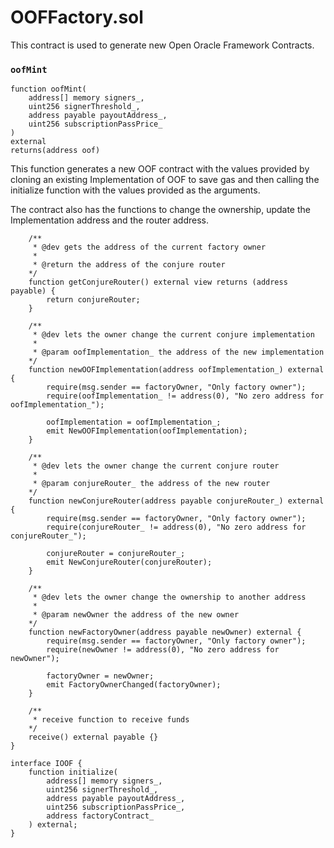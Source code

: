 # OOFFactory.sol

This contract is used to generate new Open Oracle Framework Contracts.

### `oofMint`

```
function oofMint(
    address[] memory signers_,
    uint256 signerThreshold_,
    address payable payoutAddress_,
    uint256 subscriptionPassPrice_
)
external
returns(address oof)
```

 This function generates a new OOF contract with the values provided by cloning an existing Implementation of OOF to save gas and then calling the initialize function with the values provided as the arguments.



The contract also has the functions to change the ownership, update the Implementation address and the router address.

```
    /**
     * @dev gets the address of the current factory owner
     *
     * @return the address of the conjure router
    */
    function getConjureRouter() external view returns (address payable) {
        return conjureRouter;
    }

    /**
     * @dev lets the owner change the current conjure implementation
     *
     * @param oofImplementation_ the address of the new implementation
    */
    function newOOFImplementation(address oofImplementation_) external {
        require(msg.sender == factoryOwner, "Only factory owner");
        require(oofImplementation_ != address(0), "No zero address for oofImplementation_");

        oofImplementation = oofImplementation_;
        emit NewOOFImplementation(oofImplementation);
    }

    /**
     * @dev lets the owner change the current conjure router
     *
     * @param conjureRouter_ the address of the new router
    */
    function newConjureRouter(address payable conjureRouter_) external {
        require(msg.sender == factoryOwner, "Only factory owner");
        require(conjureRouter_ != address(0), "No zero address for conjureRouter_");

        conjureRouter = conjureRouter_;
        emit NewConjureRouter(conjureRouter);
    }

    /**
     * @dev lets the owner change the ownership to another address
     *
     * @param newOwner the address of the new owner
    */
    function newFactoryOwner(address payable newOwner) external {
        require(msg.sender == factoryOwner, "Only factory owner");
        require(newOwner != address(0), "No zero address for newOwner");

        factoryOwner = newOwner;
        emit FactoryOwnerChanged(factoryOwner);
    }

    /**
     * receive function to receive funds
    */
    receive() external payable {}
}

interface IOOF {
    function initialize(
        address[] memory signers_,
        uint256 signerThreshold_,
        address payable payoutAddress_,
        uint256 subscriptionPassPrice_,
        address factoryContract_
    ) external;
}
```

 
